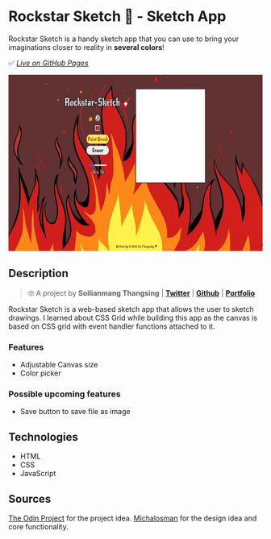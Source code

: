# Rockstar Sketch 🎸 - Sketch App

Rockstar Sketch is a handy sketch app that you can use to bring your imaginations closer to reality in **several colors**!

✅ *[Live on GitHub Pages](https://soithangsing.github.io/etch-a-sketch/)*

<p>
    <img src="https://github.com/soithangsing/soithangsing/blob/main/rockstar-sketch-screenshot.jpg" alt="sketch-app-screenshot" width="700" height="350"/>
 </p>
 
 ## Description
 
> 🤓 A project by **Soilianmang Thangsing** | **[Twitter](https://twitter.com/theofficialsoi)** | **[Github](https://github.com/soithangsing)** | **[Portfolio](https://blissful-clarke-77b2ef.netlify.app/)**

Rockstar Sketch is a web-based sketch app that allows the user to sketch drawings. I learned about CSS Grid while building this app as the canvas is based on CSS grid with event handler functions attached to it. 

### Features

<ul>
  <li>Adjustable Canvas size</li>
  <li>Color picker</li>
</ul>

### Possible upcoming features

<ul>
  <li>Save button to save file as image</li>
</ul>

## Technologies

<ul>
  <li>HTML</li>
  <li>CSS</li>
  <li>JavaScript</li>
</ul>

## Sources

[The Odin Project](https://www.theodinproject.com/lessons/foundations-etch-a-sketch) for the project idea.
[Michalosman](https://github.com/michalosman/etch-a-sketch) for the design idea and core functionality.
